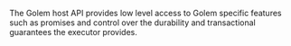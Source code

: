 The Golem host API provides low level access to Golem specific features such as promises and control over
the durability and transactional guarantees the executor provides.